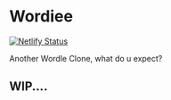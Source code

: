 # Wordiee
[![Netlify Status](https://api.netlify.com/api/v1/badges/637e9fd9-cf55-4944-9f57-9056b52cf836/deploy-status)](https://app.netlify.com/sites/wordiee/deploys)

Another Wordle Clone, what do u expect?

## WIP....

